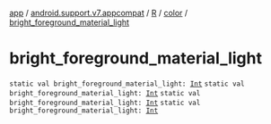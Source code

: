 [app](../../../index.md) / [android.support.v7.appcompat](../../index.md) / [R](../index.md) / [color](index.md) / [bright_foreground_material_light](.)

# bright_foreground_material_light

`static val bright_foreground_material_light: `[`Int`](https://kotlinlang.org/api/latest/jvm/stdlib/kotlin/-int/index.html)
`static val bright_foreground_material_light: `[`Int`](https://kotlinlang.org/api/latest/jvm/stdlib/kotlin/-int/index.html)
`static val bright_foreground_material_light: `[`Int`](https://kotlinlang.org/api/latest/jvm/stdlib/kotlin/-int/index.html)
`static val bright_foreground_material_light: `[`Int`](https://kotlinlang.org/api/latest/jvm/stdlib/kotlin/-int/index.html)